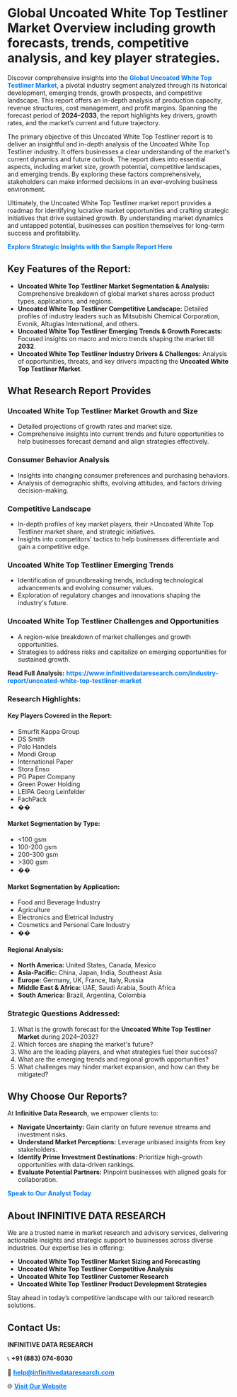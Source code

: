 <h1>Global Uncoated White Top Testliner Market Overview including growth forecasts, trends, competitive analysis, and key player strategies.</h1>
<p>
Discover comprehensive insights into the 
<a href="https://www.infinitivedataresearch.com/industry-report/uncoated-white-top-testliner-market" rel="dofollow" style="color: #007BFF; text-decoration: none;"><strong>Global Uncoated White Top Testliner Market</strong></a>, a pivotal industry segment analyzed through its historical development, emerging trends, growth prospects, and competitive landscape. This report offers an in-depth analysis of production capacity, revenue structures, cost management, and profit margins. Spanning the forecast period of <strong>2024–2033</strong>, the report highlights key drivers, growth rates, and the market’s current and future trajectory.
</p>
<p>
The primary objective of this Uncoated White Top Testliner report is to deliver an insightful and in-depth analysis of the Uncoated White Top Testliner industry. It offers businesses a clear understanding of the market's current dynamics and future outlook. The report dives into essential aspects, including market size, growth potential, competitive landscapes, and emerging trends. By exploring these factors comprehensively, stakeholders can make informed decisions in an ever-evolving business environment.
</p>
<p>
Ultimately, the Uncoated White Top Testliner market report provides a roadmap for identifying lucrative market opportunities and crafting strategic initiatives that drive sustained growth. By understanding market dynamics and untapped potential, businesses can position themselves for long-term success and profitability.
</p>
<p>
<a href="https://www.infinitivedataresearch.com/request-sample/reportId=107873" style="color: #007BFF; text-decoration: none;"><strong>Explore Strategic Insights with the Sample Report Here</strong></a>
</p>

<h2>Key Features of the Report:</h2>
<ul>
<li><strong>Uncoated White Top Testliner Market Segmentation & Analysis:</strong> Comprehensive breakdown of global market shares across product types, applications, and regions.</li>
<li><strong>Uncoated White Top Testliner Competitive Landscape:</strong> Detailed profiles of industry leaders such as Mitsubishi Chemical Corporation, Evonik, Altuglas International, and others.</li>
<li><strong>Uncoated White Top Testliner Emerging Trends & Growth Forecasts:</strong> Focused insights on macro and micro trends shaping the market till <strong>2032</strong>.</li>
<li><strong>Uncoated White Top Testliner Industry Drivers & Challenges:</strong> Analysis of opportunities, threats, and key drivers impacting the <strong>Uncoated White Top Testliner Market</strong>.</li>
</ul>

<h2>What Research Report Provides</h2>
<h3>Uncoated White Top Testliner Market Growth and Size</h3>
<ul>
<li>Detailed projections of growth rates and market size.</li>
<li>Comprehensive insights into current trends and future opportunities to help businesses forecast demand and align strategies effectively.</li>
</ul>

<h3>Consumer Behavior Analysis</h3>
<ul>
<li>Insights into changing consumer preferences and purchasing behaviors.</li>
<li>Analysis of demographic shifts, evolving attitudes, and factors driving decision-making.</li>
</ul>

<h3>Competitive Landscape</h3>
<ul>
<li>In-depth profiles of key market players, their >Uncoated White Top Testliner market share, and strategic initiatives.</li>
<li>Insights into competitors' tactics to help businesses differentiate and gain a competitive edge.</li>
</ul>

<h3>Uncoated White Top Testliner Emerging Trends</h3>
<ul>
<li>Identification of groundbreaking trends, including technological advancements and evolving consumer values.</li>
<li>Exploration of regulatory changes and innovations shaping the industry's future.</li>
</ul>

<h3>Uncoated White Top Testliner Challenges and Opportunities</h3>
<ul>
<li>A region-wise breakdown of market challenges and growth opportunities.</li>
<li>Strategies to address risks and capitalize on emerging opportunities for sustained growth.</li>
</ul>
<p><strong>Read Full Analysis:</strong> <a href="https://www.infinitivedataresearch.com/industry-report/uncoated-white-top-testliner-market" rel="dofollow" style="color: #007BFF; text-decoration: none;"><strong>https://www.infinitivedataresearch.com/industry-report/uncoated-white-top-testliner-market</strong></a></p>
<h3>Research Highlights:</h3>
<h4>Key Players Covered in the Report:</h4>
<ul><li>Smurfit Kappa Group</li><li>DS Smith</li><li>Polo Handels</li><li>Mondi Group</li><li>International Paper</li><li>Stora Enso</li><li>PG Paper Company</li><li>Green Power Holding</li><li>LEIPA Georg Leinfelder</li><li>FachPack</li><li>��</li></ul>
<h4>Market Segmentation by Type:</h4>
<ul><li>&lt;100 gsm</li><li>100-200 gsm</li><li>200-300 gsm</li><li>&gt;300 gsm</li><li>��</li></ul>
<h4>Market Segmentation by Application:</h4>
<ul><li>Food and Beverage Industry</li><li>Agriculture</li><li>Electronics and Eletrical Industry</li><li>Cosmetics and Personal Care Industry</li><li>��</li></ul>

<h4>Regional Analysis:</h4>
<ul>
<li><strong>North America:</strong> United States, Canada, Mexico</li>
<li><strong>Asia-Pacific:</strong> China, Japan, India, Southeast Asia</li>
<li><strong>Europe:</strong> Germany, UK, France, Italy, Russia</li>
<li><strong>Middle East & Africa:</strong> UAE, Saudi Arabia, South Africa</li>
<li><strong>South America:</strong> Brazil, Argentina, Colombia</li>
</ul>

<h3>Strategic Questions Addressed:</h3>
<ol>
<li>What is the growth forecast for the <strong>Uncoated White Top Testliner Market</strong> during 2024–2032?</li>
<li>Which forces are shaping the market's future?</li>
<li>Who are the leading players, and what strategies fuel their success?</li>
<li>What are the emerging trends and regional growth opportunities?</li>
<li>What challenges may hinder market expansion, and how can they be mitigated?</li>
</ol>

<h2>Why Choose Our Reports?</h2>
<p>At <strong>Infinitive Data Research</strong>, we empower clients to:</p>
<ul>
<li><strong>Navigate Uncertainty:</strong> Gain clarity on future revenue streams and investment risks.</li>
<li><strong>Understand Market Perceptions:</strong> Leverage unbiased insights from key stakeholders.</li>
<li><strong>Identify Prime Investment Destinations:</strong> Prioritize high-growth opportunities with data-driven rankings.</li>
<li><strong>Evaluate Potential Partners:</strong> Pinpoint businesses with aligned goals for collaboration.</li>
</ul>
<p><a href="https://www.infinitivedataresearch.com/industry-report/uncoated-white-top-testliner-market" rel="dofollow" style="color: #007BFF; text-decoration: none;"><strong>Speak to Our Analyst Today</strong></a></p>

<h2>About INFINITIVE DATA RESEARCH</h2>
<p>We are a trusted name in market research and advisory services, delivering actionable insights and strategic support to businesses across diverse industries. Our expertise lies in offering:</p>
<ul>
<li><strong>Uncoated White Top Testliner Market Sizing and Forecasting</strong></li>
<li><strong>Uncoated White Top Testliner Competitive Analysis</strong></li>
<li><strong>Uncoated White Top Testliner Customer Research</strong></li>
<li><strong>Uncoated White Top Testliner Product Development Strategies</strong></li>
</ul>
<p>Stay ahead in today’s competitive landscape with our tailored research solutions.</p>

<h2>Contact Us:</h2>
<p><strong>INFINITIVE DATA RESEARCH</strong></p>
<p>📞 <strong>+91 (883) 074-8030</strong></p>
<p>📧 <strong><a href="mailto:help@infinitivedataresearch.com" style="color: #007BFF;">help@infinitivedataresearch.com</a></strong></p>
<p>🌐 <strong><a href="https://www.infinitivedataresearch.com" rel="dofollow" style="color: #007BFF;">Visit Our Website</a></strong></p>